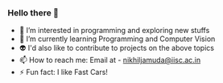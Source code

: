### Hello there 👋

- 🔭 I’m interested in programming and exploring new stuffs
- 🌱 I’m currently learning Programming and Computer Vision
- 👽 I'd also like to contribute to projects on the above topics
- 📫 How to reach me: Email at - nikhiljamuda@iisc.ac.in
- ⚡ Fun fact: I like Fast Cars! 

